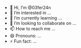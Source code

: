 - 👋 Hi, I’m @03fer24n
- 👀 I’m interested in ...
- 🌱 I’m currently learning ...
- 💞️ I’m looking to collaborate on ...
- 📫 How to reach me ...
- 😄 Pronouns: ...
- ⚡ Fun fact: ...

<!---
03fer24n/03fer24n is a ✨ special ✨ repository because its `README.md` (this file) appears on your GitHub profile.
You can click the Preview link to take a look at your changes.
--->
